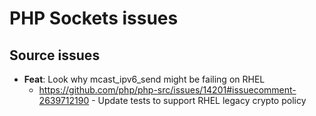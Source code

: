 # PHP Sockets issues

## Source issues

- **Feat**: Look why mcast_ipv6_send might be failing on RHEL
  - https://github.com/php/php-src/issues/14201#issuecomment-2639712190 - Update tests to support RHEL legacy crypto policy
